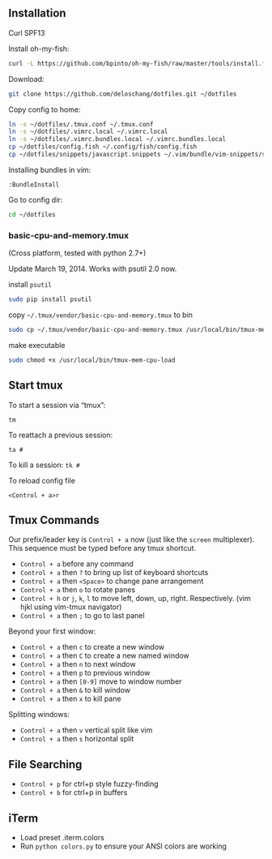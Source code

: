 Installation
------------
  Curl SPF13

  Install oh-my-fish:
```bash
curl -L https://github.com/bpinto/oh-my-fish/raw/master/tools/install.fish | fish
```

  Download:

```bash
git clone https://github.com/deloschang/dotfiles.git ~/dotfiles
```

  Copy config to home:

```bash
ln -s ~/dotfiles/.tmux.conf ~/.tmux.conf
ln -s ~/dotfiles/.vimrc.local ~/.vimrc.local
ln -s ~/dotfiles/.vimrc.bundles.local ~/.vimrc.bundles.local
cp ~/dotfiles/config.fish ~/.config/fish/config.fish
cp ~/dotfiles/snippets/javascript.snippets ~/.vim/bundle/vim-snippets/snippets/javascript/
```

  Installing bundles in vim:
```
:BundleInstall
```

  Go to config dir:

```bash
cd ~/dotfiles
```

### basic-cpu-and-memory.tmux

(Cross platform, tested with python 2.7+)

Update March 19, 2014. Works with psutil 2.0 now.

  install ``psutil``

```bash
sudo pip install psutil
```

  copy ``~/.tmux/vendor/basic-cpu-and-memory.tmux`` to bin

```bash
sudo cp ~/.tmux/vendor/basic-cpu-and-memory.tmux /usr/local/bin/tmux-mem-cpu-load
```

  make executable

```bash
sudo chmod +x /usr/local/bin/tmux-mem-cpu-load
```

Start tmux
----------

  To start a session via “tmux”:

  `tm`

  To reattach a previous session:

  `ta #`

  To kill a session:
  `tk #`

  To reload config file

  `<Control + a>r`

Tmux Commands
--------

  Our prefix/leader key is `Control + a` now (just like the `screen` multiplexer). This sequence must be typed before any tmux shortcut.

  * `Control + a` before any command
  * `Control + a` then `?` to bring up list of keyboard shortcuts
  * `Control + a` then `<Space>` to change pane arrangement
  * `Control + a` then `o` to rotate panes
  * `Control + h` or `j`, `k`, `l` to move left, down, up, right. Respectively. (vim hjkl using vim-tmux navigator)
  * `Control + a` then `;` to go to last panel

  Beyond your first window:

  * `Control + a` then `c` to create a new window
  * `Control + a` then `C` to create a new named window
  * `Control + a` then `n` to next window
  * `Control + a` then `p` to previous window
  * `Control + a` then `[0-9]` move to window number
  * `Control + a` then `&` to kill window
  * `Control + a` then `x` to kill pane

  Splitting windows:

  * `Control + a` then `v` vertical split like vim
  * `Control + a` then `s` horizontal split

File Searching
--------
  * `Control + p` for ctrl+p style fuzzy-finding
  * `Control + b` for ctrl+p in buffers

iTerm
--------
  * Load preset .iterm.colors
  * Run `python colors.py` to ensure your ANSI colors are working
